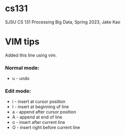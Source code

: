 # cs131

SJSU CS 131 Processing Big Data, Spring 2023, Jake Kao

# VIM tips 

Added this line using vim. 

### Normal mode: 

* u - undo

### Edit mode: 

* i - insert at cursor position 
* I - insert at beginning of line
* a - append after cursor position
* A - append at end of line
* o - insert after current line
* O - insert right before current line

